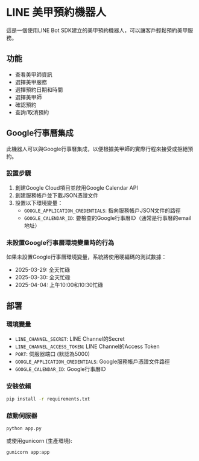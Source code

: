 # LINE 美甲預約機器人

這是一個使用LINE Bot SDK建立的美甲預約機器人，可以讓客戶輕鬆預約美甲服務。

## 功能

- 查看美甲師資訊
- 選擇美甲服務
- 選擇預約日期和時間
- 選擇美甲師
- 確認預約
- 查詢/取消預約

## Google行事曆集成

此機器人可以與Google行事曆集成，以便根據美甲師的實際行程來接受或拒絕預約。

### 設置步驟

1. 創建Google Cloud項目並啟用Google Calendar API
2. 創建服務帳戶並下載JSON憑證文件
3. 設置以下環境變量：
   - `GOOGLE_APPLICATION_CREDENTIALS`: 指向服務帳戶JSON文件的路徑
   - `GOOGLE_CALENDAR_ID`: 要檢查的Google行事曆ID（通常是行事曆的email地址）

### 未設置Google行事曆環境變量時的行為

如果未設置Google行事曆環境變量，系統將使用硬編碼的測試數據：
- 2025-03-29: 全天忙碌
- 2025-03-30: 全天忙碌
- 2025-04-04: 上午10:00和10:30忙碌

## 部署

### 環境變量

- `LINE_CHANNEL_SECRET`: LINE Channel的Secret
- `LINE_CHANNEL_ACCESS_TOKEN`: LINE Channel的Access Token
- `PORT`: 伺服器端口 (默認為5000)
- `GOOGLE_APPLICATION_CREDENTIALS`: Google服務帳戶憑證文件路徑
- `GOOGLE_CALENDAR_ID`: Google行事曆ID

### 安裝依賴

```bash
pip install -r requirements.txt
```

### 啟動伺服器

```bash
python app.py
```

或使用gunicorn (生產環境):

```bash
gunicorn app:app
``` 
